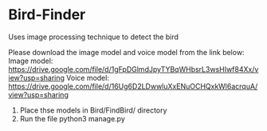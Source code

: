 # Bird-Finder
Uses image processing technique to detect the bird

Please download the image model and voice model from the link below:
Image model: https://drive.google.com/file/d/1gFpDGlmdJpyTYBqWHbsrL3wsHIwf84Xx/view?usp=sharing
Voice model: https://drive.google.com/file/d/16Ug6D2LDwwluXxENuOCHQxkWl6acrquA/view?usp=sharing

1. Place thse models in Bird/FindBird/ directory
2. Run the file python3 manage.py
